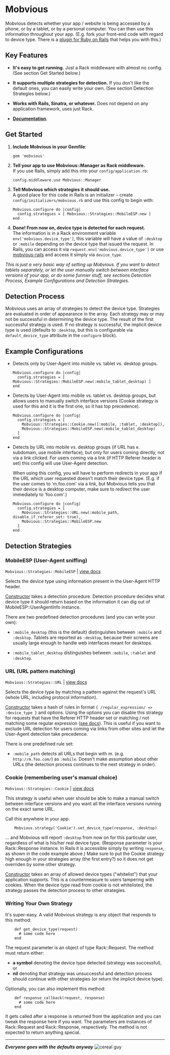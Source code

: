 # Mobvious

Mobvious detects whether your app / website is being accessed by a phone, or by a tablet,
or by a personal computer. You can then use this information throughout your app. (E.g.
fork your front-end code with regard to device type. There is a
[plugin for Ruby on Rails](https://github.com/jistr/mobvious-rails) that helps you with this.)

## Key Features

* **It's easy to get running.** Just a Rack middleware with almost no config. (See
  section Get Started below.)

* **It supports multiple strategies for detection.** If you don't like the default ones,
  you can easily write your own. (See section Detection Strategies below.)

* **Works with Rails, Sinatra, or whatever.** Does not depend on any application
  framework, uses just Rack.

* **[Documentation](http://rdoc.info/github/jistr/mobvious/frames).**
  

## Get Started

1.  **Include Mobvious in your Gemfile**:

        gem 'mobvious'

2.  **Tell your app to use Mobvious::Manager as Rack middleware.**  
    If you use Rails, simply add this into your `config/application.rb`:

        config.middleware.use Mobvious::Manager

3.  **Tell Mobvious which strategies it should use.**  
    A good place for this code in Rails is an initializer – create
    `config/initializers/mobvious.rb` and use this config to begin with:

        Mobvious.configure do |config|
          config.strategies = [ Mobvious::Strategies::MobileESP.new ]
        end

4.  **Done! From now on, device type is detected for each request.**  
    The information is
    in a Rack environment variable `env['mobvious.device_type']`, this variable will
    have a value of `:desktop` or `:mobile` depending on the device type that issued
    the request. In Rails, you can access it via `request.env['mobvious.device_type']`
    or use [mobvious-rails](https://github.com/jistr/mobvious-rails)
    and access it simply via `device_type`.

*This is just a very basic way of setting up Mobvious. If you want to detect
tablets separately, or let the user manually switch between interface versions of your
app, or do some funnier stuff, see sections Detection Process, Example Configurations
and Detection Strategies.*

## Detection Process

Mobvious uses an array of strategies to detect the device type.
Strategies are evaluated in order of appearance in the array. Each strategy may or
may not be successful in determining the device type. The result of the first successful
strategy is used. If no strategy is successful, the implicit device type is used
(defaults to `:desktop`, but this is configurable via `default_device_type` attribute
in the `configure` block).


## Example Configurations

*   Detects only by User-Agent into mobile vs. tablet vs. desktop groups.

        Mobvious.configure do |config|
          config.strategies = [ Mobvious::Strategies::MobileESP.new(:mobile_tablet_desktop) ]
        end

*   Detects by User-Agent into mobile vs. tablet vs. desktop groups, but allows users
    to manually switch interface versions (Cookie strategy is used for this and it is
    the first one, so it has top precedence).

        Mobvious.configure do |config|
          config.strategies = [
            Mobvious::Strategies::Cookie.new([:mobile, :tablet, :desktop]),
            Mobvious::Strategies::MobileESP.new(:mobile_tablet_desktop)
          ]
        end

*   Detects by URL into mobile vs. desktop groups (if URL has `m.` subdomain,
    use mobile interface), but only for users coming directly, not via a link
    clicked. For users coming via a link (if HTTP Referer header is set)
    this config will use User-Agent detection.

    When using this config, you will have to perform redirects in your app if
    the URL which user requested doesn't match their device type.
    (E.g. if the user comes to 'm.foo.com' via a link, but Mobvious tells you
    that their device is a desktop computer, make sure to redirect the user
    immediately to 'foo.com'.)

        Mobvious.configure do |config|
          config.strategies = [
            Mobvious::Strategies::URL.new(:mobile_path, disable_if_referer_set: true),
            Mobvious::Strategies::MobileESP.new
          ]
        end


## Detection Strategies

### MobileESP (User-Agent sniffing)

`Mobvious::Strategies::MobileESP` | [view docs](http://rdoc.info/github/jistr/mobvious/master/Mobvious/Strategies/MobileESP)

Selects the device type using information present in the User-Agent HTTP header.

[Constructor](http://rdoc.info/github/jistr/mobvious/master/Mobvious/Strategies/MobileESP#initialize-instance_method)
takes a detection procedure.
Detection procedure decides what device type it should return based on the
information it can dig out of MobileESP::UserAgentInfo instance.

There are two predefined detection procedures (and you can write your own):

*   `:mobile_desktop` (this is the default)
    distinguishes between `:mobile` and `:desktop`. Tablets
    are reported as `:desktop`, because their screens are usually large enough to handle
    web interfaces meant for desktops.

*   `:mobile_tablet_desktop` distinguishes between `:mobile`, `:tablet`
    and `:desktop`.

### URL (URL pattern matching)

`Mobvious::Strategies::URL` | [view docs](http://rdoc.info/github/jistr/mobvious/master/Mobvious/Strategies/URL)

Selects the device type by matching a pattern against the request's URL (whole URL,
including protocol information).

[Constructor](http://rdoc.info/github/jistr/mobvious/master/Mobvious/Strategies/URL#initialize-instance_method)
takes a hash of rules in format `{ /regular_expression/ => :device_type }` and options. Using the options you
can disable this strategy for requests that have the Referer HTTP header set or matching / not matching some
regular expression
([see docs](http://rdoc.info/github/jistr/mobvious/master/Mobvious/Strategies/URL#initialize-instance_method)).
This is useful if you want to exclude URL detection for users coming via links from other sites and let the
User-Agent detection take precedence.

There is one predefined rule set:

*   `:mobile_path` detects all URLs that begin with m. (e.g. `http://m.foo.com/`)
    as `:mobile`. Doesn't make assumption about other URLs (the detection process
    continues to the next strategy in order).

### Cookie (remembering user's manual choice)

`Mobvious::Strategies::Cookie` | [view docs](http://rdoc.info/github/jistr/mobvious/master/Mobvious/Strategies/Cookie)

This strategy is useful when user should be able to make a manual switch between
interface versions and you want all the interface versions running on the exact same URL.

Call this anywhere in your app:

        Mobvious.strategy('Cookie').set_device_type(response, :desktop)
        
… and Mobvious will report `:desktop` from now on for this particular user, regardless
of what is his/her real device type. (Response parameter is your Rack::Response instance.
In Rails it is accessible simply by writing `response`, as shown in the code example above.)
Make sure to put the Cookie strategy high enough in your strategies array
(the first entry?) so it does not get overriden by some other strategy.

[Constructor](http://rdoc.info/github/jistr/mobvious/master/Mobvious/Strategies/Cookie#initialize-instance_method)
takes an array of allowed device types ("whitelist") that your
application supports. This is a countermeasure to users tampering with cookies. When
the device type read from cookie is not whitelisted, the strategy passes the detection
process to other strategies.

### Writing Your Own Strategy

It's super-easy. A valid Mobvious strategy is any object that responds to this method:

        def get_device_type(request)
          # some code here
        end

The request parameter is an object of type Rack::Request. The method must return either:

*   **a symbol** denoting the device type detected (strategy was successful), or
*   **nil** denoting that strategy was unsuccessful and detection process should continue
    with other strategies (or return the implicit device type).


Optionally, you can also implement this method:

        def response_callback(request, response)
          # some code here
        end

It gets called after a response is returned from the application and you can tweak the
response here if you want. The parameters are instances of Rack::Request
and Rack::Response, respectively. The method is not expected to return anything special.

---

***Everyone goes with the defaults anyway*** ![cereal guy](https://github.com/engina/9gagtension/raw/master/rages/cereal-guy.jpg)